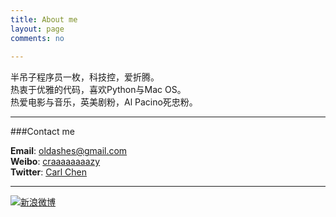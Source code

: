 ```yaml
---
title: About me  
layout: page  
comments: no  
 
---  
```



半吊子程序员一枚，科技控，爱折腾。  
热衷于优雅的代码，喜欢Python与Mac OS。  
热爱电影与音乐，英美剧粉，Al Pacino死忠粉。  

----

###Contact me        

**Email**: [oldashes@gmail.com](mailto:ccf.developer@gmail.com)   
**Weibo**: [craaaaaaaazy](http://weibo.com/u/327527275)        
**Twitter**: [Carl Chen](https://twitter.com/CarlOnWeb)

----


[![新浪微博](http://service.t.sina.com.cn/widget/qmd/1448594040/27e84cd9/1.png)](http://weibo.com/u/1448594040?s=6uyXnP)